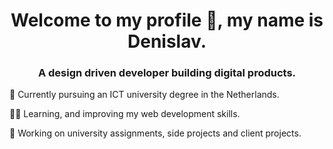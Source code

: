 <h1 align="center">Welcome to my profile 👋, my name is Denislav.</h1>
<h3 align="center">A design driven developer building digital products.</h3>
<p align="left">🌱 Currently pursuing an ICT university degree in the Netherlands.</p>
<p align="left">👨‍💻 Learning, and improving my web development skills.</p>
<p align="left">🔭 Working on university assignments, side projects and client projects.</p>
